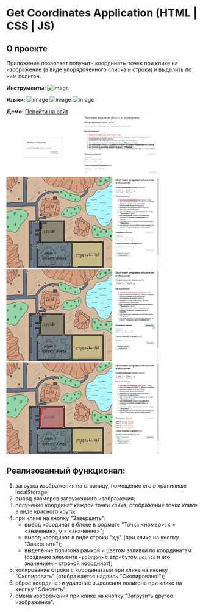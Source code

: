 # Get Coordinates Application (HTML | CSS | JS)

## О проекте
Приложение позволяет получить координаты точек при клике на изображение (в виде упорядоченного списка и строки) и выделить по ним полигон.

**Инструменты:** 
![image](https://img.shields.io/badge/VSCode-0078D4?style=for-the-badge&logo=visual%20studio%20code&logoColor=white "Visual Studio Code")

**Языки:** 
![image](https://img.shields.io/badge/HTML5-E34F26?style=for-the-badge&logo=html5&logoColor=white "HTML") 
![image](https://img.shields.io/badge/CSS3-1572B6?style=for-the-badge&logo=css3&logoColor=white "CSS") 
![image](https://img.shields.io/badge/JavaScript-323330?style=for-the-badge&logo=javascript&logoColor=F7DF1E "JS") 

**Демо:** [Перейти на сайт](https://the-all-spark.github.io/get_coordinates_app/)  
<img src="./assets/app-screenshot-start.jpg" width="400" alt="Скриншот приложение до загрузки изображения">
<img src="./assets/submit_image_screenshot.jpg" width="400" alt="Загрузка изображения, скриншот">
<img src="./assets/click_to_get_coordinates_screenshot.jpg" width="400" alt="Получение координат точек кликов, скриншот">
<img src="./assets/show_coordinates_screenshot.jpg" width="400" alt="Отображение координат точек клика на странице, скриншот">

## Реализованный функционал:
1. загрузка изображения на страницу, помещение его в хранилище localStorage;
2. вывод размеров загруженного изображения;
3. получение координат каждой точки клика; отображение точки клика в виде красного круга;
4. при клике на кнопку "Завершить":
   - вывод координат в блоке в формате "Точка <номер>: x = <значение>, y = <значение>";
   - вывод координат в виде строки "x,y" (при клике на кнопку "Завершить");
   - выделение полигона рамкой и цветом заливки по координатам (создание элемента `<polygon>` с атрибутом `points` и его значением - строкой координат);
7. копирование строки с координатами при клике на иконку "Скопировать" (отображается надпись "Скопировано!");
8. сброс координат и удаление выделения полигона при клике на кнопку "Обновить";
9. смена изображения при клике на кнопку "Загрузить другое изображение".